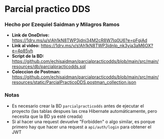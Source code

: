 # Parcial practico DDS

### Hecho por Ezequiel Saidman y Milagros Ramos 

- **Link de OneDrive:** https://1drv.ms/u/s!Ah1kN8TWP3jdni34M2cR8W7Iq0U6?e=pFgiAd
- **Link al video:** https://1drv.ms/v/s!Ah1kN8TWP3jdnlp_nk3yja3aM6OX?e=4p85vh
- **Script de la BD:** https://github.com/echisaidman/parcialpracticodds/blob/main/src/main/resources/db/parcialpracticodds.sql
- **Coleccion de Postman:** https://github.com/echisaidman/parcialpracticodds/blob/main/src/main/resources/static/ParcialPracticoDDS.postman_collection.json

### Notas
- Es necesario crear la BD `parcialpracticodds` antes de ejecutar el proyecto (las tablas despues las crea Hibernate automáticamente, pero necesita que la BD ya esté creada)
- Si al hacer una request devuelve "Forbidden" o algo similar, es porque primero hay que hacer una request a `api/auth/login` para obtener el JWT
